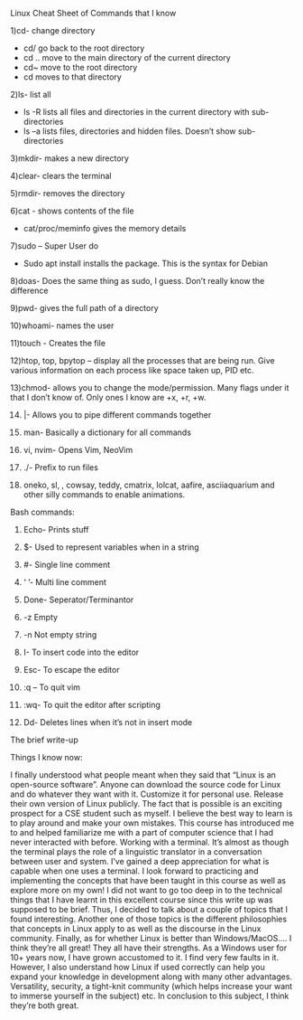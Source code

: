 Linux Cheat Sheet of Commands that I know 

1)cd- change directory
-	cd/  go back to the root directory
-	cd .. move to the main directory of the current directory
-	cd~ move to the root directory
-	cd <dirname> moves to that directory
  
2)ls- list all
-	ls -R lists all files and directories in the current directory with sub-directories
-	 ls –a lists files, directories and hidden files. Doesn’t show sub-directories
  
3)mkdir- makes a new directory
  
4)clear- clears the terminal
  
5)rmdir- removes the directory

6)cat <filename>- shows contents of the file
- cat/proc/meminfo gives the memory details

7)sudo – Super User do
-	Sudo apt install <package> installs the package. This is the syntax for Debian

8)doas- Does the same thing as sudo, I guess. Don’t really know the difference

9)pwd- gives the full path of a directory

10)whoami- names the user

11)touch <filename>- Creates the file

12)htop, top, bpytop – display all the processes that are being run. Give various information on each process like space taken up, PID etc.

13)chmod- allows you to change the mode/permission. Many flags under it that I don’t know of. Only ones I know are +x, +r, +w.

14) |- Allows you to pipe different commands together

15) man- Basically a dictionary for all commands

16) vi, nvim- Opens Vim, NeoVim


17) ./- Prefix to run files 

18) oneko, sl, , cowsay, teddy, cmatrix, lolcat, aafire, asciiaquarium and other silly commands to enable animations.

  
Bash commands:
  

1)	Echo- Prints stuff

2)	$- Used to represent variables when in a string

3)	#- Single line comment

4)	‘ ’- Multi line comment

5)	Done- Seperator/Terminantor

6)	-z Empty

7)	-n Not empty string

8)	I- To insert code into the editor

9)	Esc- To escape the editor

10)	:q – To quit vim

11)	:wq- To quit the editor after scripting

12)	Dd- Deletes lines when it’s not in insert mode


The brief write-up

Things I know now:

I finally understood what people meant when they said that “Linux is an open-source software”. Anyone can download the source code for Linux and do whatever they want
with it. Customize it for personal use. Release their own version of Linux publicly. The fact that is possible is an exciting prospect for a CSE student such as myself.
I believe the best way to learn is to play around and make your own mistakes. This course has introduced me to and helped familiarize me with a part of computer science 
that I had never interacted with before. Working with a terminal. It’s almost as though the terminal plays the role of a linguistic translator in a conversation between
user and system. I’ve gained a deep appreciation for what is capable when one uses a terminal. I look forward to practicing and implementing the concepts that have been 
taught in this course as well as explore more on my own! I did not want to go too deep in to the technical things that I have learnt in this excellent course since this
write up was supposed to be brief. Thus, I decided to talk about a couple of topics that I found interesting. Another one of those topics is the different philosophies 
that concepts in Linux apply to as well as the discourse in the Linux community. 
Finally, as for whether Linux is better than Windows/MacOS…. I think they’re all great! They all have their strengths. As a Windows user for 10+ years now, I have grown accustomed to it. I find very few faults in it. However, I also understand how Linux if used correctly can help you expand your knowledge in development along with many other advantages. Versatility, security, a tight-knit community (which helps increase your want to immerse yourself in the subject) etc. In conclusion to this subject, I think they’re both great. 


